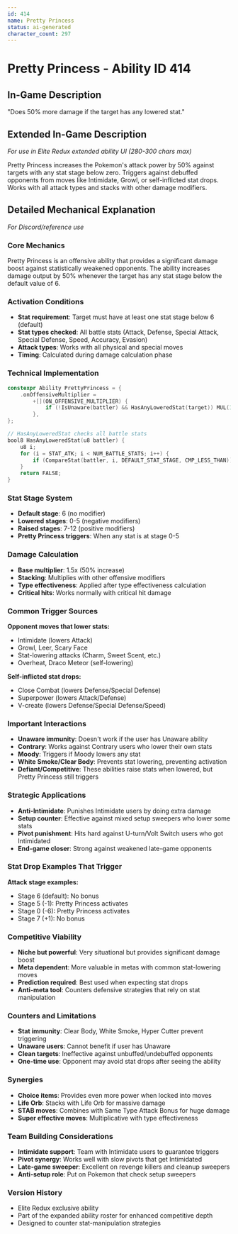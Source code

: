 ```yaml
---
id: 414
name: Pretty Princess
status: ai-generated
character_count: 297
---
```


# Pretty Princess - Ability ID 414

## In-Game Description
"Does 50% more damage if the target has any lowered stat."

## Extended In-Game Description
*For use in Elite Redux extended ability UI (280-300 chars max)*

Pretty Princess increases the Pokemon's attack power by 50% against targets with any stat stage below zero. Triggers against debuffed opponents from moves like Intimidate, Growl, or self-inflicted stat drops. Works with all attack types and stacks with other damage modifiers.

## Detailed Mechanical Explanation
*For Discord/reference use*

### Core Mechanics
Pretty Princess is an offensive ability that provides a significant damage boost against statistically weakened opponents. The ability increases damage output by 50% whenever the target has any stat stage below the default value of 6.

### Activation Conditions
- **Stat requirement**: Target must have at least one stat stage below 6 (default)
- **Stat types checked**: All battle stats (Attack, Defense, Special Attack, Special Defense, Speed, Accuracy, Evasion)
- **Attack types**: Works with all physical and special moves
- **Timing**: Calculated during damage calculation phase

### Technical Implementation
```c
constexpr Ability PrettyPrincess = {
    .onOffensiveMultiplier =
        +[](ON_OFFENSIVE_MULTIPLIER) {
            if (!IsUnaware(battler) && HasAnyLoweredStat(target)) MUL(1.5);
        },
};

// HasAnyLoweredStat checks all battle stats
bool8 HasAnyLoweredStat(u8 battler) {
    u8 i;
    for (i = STAT_ATK; i < NUM_BATTLE_STATS; i++) {
        if (CompareStat(battler, i, DEFAULT_STAT_STAGE, CMP_LESS_THAN)) return TRUE;
    }
    return FALSE;
}
```

### Stat Stage System
- **Default stage**: 6 (no modifier)
- **Lowered stages**: 0-5 (negative modifiers)
- **Raised stages**: 7-12 (positive modifiers)
- **Pretty Princess triggers**: When any stat is at stage 0-5

### Damage Calculation
- **Base multiplier**: 1.5x (50% increase)
- **Stacking**: Multiplies with other offensive modifiers
- **Type effectiveness**: Applied after type effectiveness calculation
- **Critical hits**: Works normally with critical hit damage

### Common Trigger Sources
**Opponent moves that lower stats:**
- Intimidate (lowers Attack)
- Growl, Leer, Scary Face
- Stat-lowering attacks (Charm, Sweet Scent, etc.)
- Overheat, Draco Meteor (self-lowering)

**Self-inflicted stat drops:**
- Close Combat (lowers Defense/Special Defense)
- Superpower (lowers Attack/Defense)
- V-create (lowers Defense/Special Defense/Speed)

### Important Interactions
- **Unaware immunity**: Doesn't work if the user has Unaware ability
- **Contrary**: Works against Contrary users who lower their own stats
- **Moody**: Triggers if Moody lowers any stat
- **White Smoke/Clear Body**: Prevents stat lowering, preventing activation
- **Defiant/Competitive**: These abilities raise stats when lowered, but Pretty Princess still triggers

### Strategic Applications
- **Anti-Intimidate**: Punishes Intimidate users by doing extra damage
- **Setup counter**: Effective against mixed setup sweepers who lower some stats
- **Pivot punishment**: Hits hard against U-turn/Volt Switch users who got Intimidated
- **End-game closer**: Strong against weakened late-game opponents

### Stat Drop Examples That Trigger
**Attack stage examples:**
- Stage 6 (default): No bonus
- Stage 5 (-1): Pretty Princess activates
- Stage 0 (-6): Pretty Princess activates
- Stage 7 (+1): No bonus

### Competitive Viability
- **Niche but powerful**: Very situational but provides significant damage boost
- **Meta dependent**: More valuable in metas with common stat-lowering moves
- **Prediction required**: Best used when expecting stat drops
- **Anti-meta tool**: Counters defensive strategies that rely on stat manipulation

### Counters and Limitations
- **Stat immunity**: Clear Body, White Smoke, Hyper Cutter prevent triggering
- **Unaware users**: Cannot benefit if user has Unaware
- **Clean targets**: Ineffective against unbuffed/undebuffed opponents  
- **One-time use**: Opponent may avoid stat drops after seeing the ability

### Synergies
- **Choice items**: Provides even more power when locked into moves
- **Life Orb**: Stacks with Life Orb for massive damage
- **STAB moves**: Combines with Same Type Attack Bonus for huge damage
- **Super effective moves**: Multiplicative with type effectiveness

### Team Building Considerations
- **Intimidate support**: Team with Intimidate users to guarantee triggers
- **Pivot synergy**: Works well with slow pivots that get Intimidated
- **Late-game sweeper**: Excellent on revenge killers and cleanup sweepers
- **Anti-setup role**: Put on Pokemon that check setup sweepers

### Version History
- Elite Redux exclusive ability
- Part of the expanded ability roster for enhanced competitive depth
- Designed to counter stat-manipulation strategies